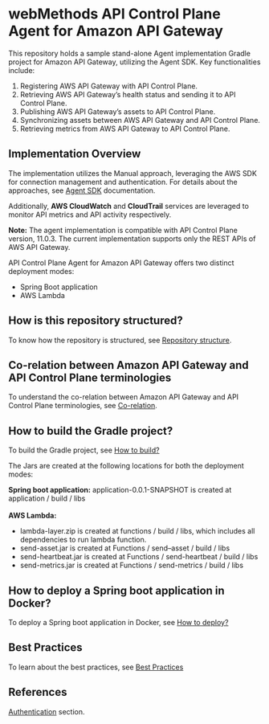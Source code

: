 # webMethods API Control Plane Agent for Amazon API Gateway

This repository holds a sample stand-alone Agent implementation Gradle project for Amazon API Gateway, utilizing the Agent SDK. Key functionalities include:

1. Registering AWS API Gateway with API Control Plane.
2. Retrieving AWS API Gateway’s health status and sending it to API Control Plane.
3. Publishing AWS API Gateway’s assets to API Control Plane.
4. Synchronizing assets between AWS API Gateway and API Control Plane.
5. Retrieving metrics from AWS API Gateway to API Control Plane.
  

## Implementation Overview

The implementation utilizes the Manual approach, leveraging the AWS SDK for connection management and authentication. For details about the approaches, see [Agent SDK](https://docs.webmethods.io/apicontrolplane/agent_sdk/chapter2wco/#gsc.tab=0) documentation.

Additionally, **AWS CloudWatch** and **CloudTrail** services are leveraged to monitor API metrics and API activity respectively.

**Note:** The agent implementation is compatible with API Control Plane version, 11.0.3. The current implementation supports only the REST APIs of AWS API Gateway.

API Control Plane Agent for Amazon API Gateway offers two distinct deployment modes:

- Spring Boot application
- AWS Lambda


## How is this repository structured?

To know how the repository is structured, see [Repository structure](docs/repo-structure.md).


## Co-relation between Amazon API Gateway and API Control Plane terminologies

To understand the co-relation between Amazon API Gateway and API Control Plane terminologies, see [Co-relation](docs/corelation.md).


## How to build the Gradle project?

To build the Gradle project, see [How to build?](devops/how-to-build.md)

The Jars are created at the following locations for both the deployment modes:

**Spring boot application:** application-0.0.1-SNAPSHOT is created at application / build / libs <br><br>
**AWS Lambda:** 
- lambda-layer.zip is created at functions / build / libs, which includes all dependencies to run lambda function.
- send-asset.jar is created at Functions / send–asset  / build / libs
- send-heartbeat.jar is created at Functions / send-heartbeat / build / libs
- send-metrics.jar is created at Functions / send-metrics / build / libs


## How to deploy a Spring boot application in Docker?

To deploy a Spring boot application in Docker, see [How to deploy?](application/how-to-deploy.md)


## Best Practices

To learn about the best practices, see [Best Practices](docs/best-practices.md)


## References
[Authentication](docs/authentication.md) section.

















